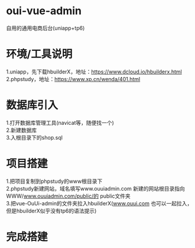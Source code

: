 # oui-vue-admin
自用的通用电商后台(uniapp+tp6)
# 环境/工具说明
1.uniapp，先下载hbuilderX，地址：https://www.dcloud.io/hbuilderx.html  
2.phpstudy，地址：https://www.xp.cn/wenda/401.html  
# 数据库引入
1.打开数据库管理工具(navicat等，随便找一个)  
2.新建数据库  
3.入根目录下的shop.sql  
# 项目搭建
1.把项目复制到phpstudy的www根目录下  
2.phpstudy新建网站，域名填写www.ouuiadmin.com  新建的网站根目录指向WWW/www.ouuiadmin.com/public/的 public文件夹  
3.把vue-OuUi-admin的文件夹拉入hbuilderX(www.ouui.com 也可以一起拉入，但是hbuilderX似乎没有tp6的语法提示)  
# 完成搭建
